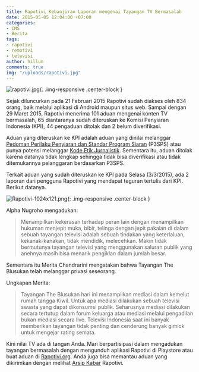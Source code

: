 ```yaml
---
title: Rapotivi Kebanjiran Laporan mengenai Tayangan TV Bermasalah
date: 2015-05-05 12:04:00 +07:00
categories:
- CMS
- Berita
tags:
- rapotivi
- remotivi
- televisi
author: hillun
comments: true
img: "/uploads/rapotivi.jpg"
---
```


![rapotivi.jpg](/uploads/rapotivi.jpg){: .img-responsive .center-block }

Sejak diluncurkan pada 21 Februari 2015 Rapotivi sudah diakses oleh 834 orang, baik melalui aplikasi di Android maupun situs web. Sampai dengan 29 Maret 2015, Rapotivi menerima 101 aduan mengenai konten TV bermasalah, 65 diantaranya sudah diteruskan ke Komisi Penyiaran Indonesia (KPI), 44 pengaduan ditolak dan 2 belum diverifikasi.

Aduan yang diteruskan ke KPI adalah aduan yang dinilai melanggar [Pedoman Perilaku Penyiaran dan Standar Program Siaran](http://kpi.go.id/download/regulasi/P3SPS_2012_Final.pdf) (P3SPS) atau punya potensi melanggar [Kode Etik Jurnalistik](http://www.lpds.or.id/index.php?option=com_content&view=article&id=40:kode-etik-jurnalistik&catid=30:kode-etik-jurnalistik&Itemid=32). Sementara itu, aduan ditolak karena datanya tidak lengkap sehingga tidak bisa diverifikasi atau tidak ditemukannya pelanggaran berdasarkan P3SPS.

Terkait aduan yang sudah diteruskan ke KPI pada Selasa (3/3/2015), ada 2 laporan dari pengguna Rapotivi yang mendapat teguran tertulis dari KPI. Berikut datanya.

![Rapotivi-1024x121.png](/uploads/Rapotivi-1024x121.png){: .img-responsive .center-block }

Alpha Nugroho mengadukan:

> Menampilkan kekerasan terhadap peran lain dengan menampilkan hukuman menjepit muka, bibir, telinga dengan jepit pakaian di dalam sebuah tayangan televisi adalah sebuah tindakan yang keterlaluan, kekanak-kanakan, tidak mendidik, melecehkan. Makin tidak bermutunya tayangan televisi yang menggunakan saluran publik yang anehnya masih bisa menarik pengiklan dalam jumlah besar.

Sementara itu Merita Chandrarini mengatakan bahwa Tayangan The Blusukan telah melanggar privasi seseorang.

Ungkapan Merita:

> Tayangan The Blusukan hari ini menampilkan mediasi dalam kemelut rumah tangga Kiwil. Untuk apa mediasi dilakukan sebuah televisi swasta yang dapat dikonsumsi publik. Seharusnya mediasi dilakukan secara tertutup dalam forum keluarga atau mediasi melalui pengadilan bukan mediasi secara live. Televisi Indonesia saat ini banyak memberikan tayangan tidak penting dan cenderung banyak gimick untuk mengejar rating semata.

Kini nilai TV ada di tangan Anda. Mari berpartisipasi dalam mengadukan tayangan bermasalah dengan mengunduh aplikasi Rapotivi di Playstore atau buat aduan di [Rapotivi.org](http://rapotivi.org/). Anda juga bisa memantau aduan yang dikirimkan dengan melihat [Arsip Kabar](http://rapotivi.org/index.php?r=home/kabar) Rapotivi.
